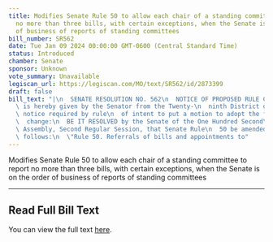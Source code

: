 ```yaml
---
title: Modifies Senate Rule 50 to allow each chair of a standing committee to report
  no more than three bills, with certain exceptions, when the Senate is on the order
  of business of reports of standing committees
bill_number: SR562
date: Tue Jan 09 2024 00:00:00 GMT-0600 (Central Standard Time)
status: Introduced
chamber: Senate
sponsor: Unknown
vote_summary: Unavailable
legiscan_url: https://legiscan.com/MO/text/SR562/id/2873399
draft: false
bill_text: "|\n  SENATE RESOLUTION NO. 562\n  NOTICE OF PROPOSED RULE CHANGE\n  Notice\
  \ is hereby given by the Senator from the Twenty-\n  ninth District of the one day\
  \ notice required by rule\n  of intent to put a motion to adopt the following rule\n\
  \  change:\n  BE IT RESOLVED by the Senate of the One Hundred Second\n  General\
  \ Assembly, Second Regular Session, that Senate Rule\n  50 be amended to read as\
  \ follows:\n  \"Rule 50. Referrals of bills and appointments to"
---
```

Modifies Senate Rule 50 to allow each chair of a standing committee to report no more than three bills, with certain exceptions, when the Senate is on the order of business of reports of standing committees

---

## Read Full Bill Text

You can view the full text [here](https://legiscan.com/MO/text/SR562/id/2873399).

